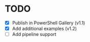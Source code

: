 # TODO
- [X] Publish in PowerShell Gallery (v1.1)
- [X] Add additional examples (v1.2)
- [ ] Add pipeline support